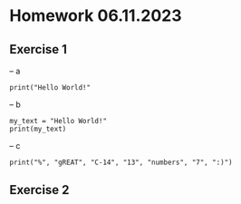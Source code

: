 # Homework 06.11.2023
## Exercise 1

– a
```
print("Hello World!"
```
  
– b
```
my_text = "Hello World!"
print(my_text)
```
  
– c
```
print("%", "gREAT", "C-14", "13", "numbers", "7", ":)")
```

## Exercise 2
